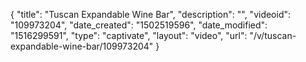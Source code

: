 {
    "title": "Tuscan Expandable Wine Bar",
    "description": "",
    "videoid": "109973204",
    "date_created": "1502519596",
    "date_modified": "1516299591",
    "type": "captivate",
    "layout": "video",
    "url": "\/v\/tuscan-expandable-wine-bar\/109973204"
}